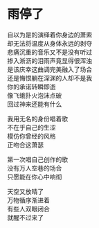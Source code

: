 # 雨停了
自以为是的演绎着你身边的萧索  
却无法将温度从身体永远的剥夺  
悲痛沉重的音乐又不是没有听过  
掺入淅沥的泪雨声竟显得很浑浊  
是该庆幸这曲调完美融入了场合  
还是悔恨躺在深渊的人却不是我  
你的承诺转瞬即逝  
像飞蛾扑火泡沫点破  
回过神来还能有什么  
  
我用无名的身份唱着歌  
不在乎自己的生涩  
模仿你曾经的风格  
正吻合这萧瑟  
  
第一次唱自己创作的歌  
没有万人空巷的场合  
只愿能在你心中响彻  
  
天空又放晴了  
万物循序渐进着  
有些人双眼闭合  
就醒不过来了  